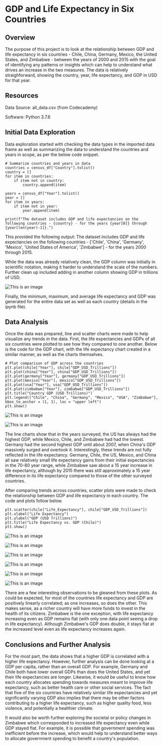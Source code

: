 # GDP and Life Expectancy in Six Countries

## Overview
The purpose of this project is to look at the relationship between GDP and life expectancy in six countries - Chile, China, Germany, Mexico, the United States, and Zimbabwe - between the years of 2000 and 2015 with the goal of identifying any patterns or insights which can help to understand what drives an increase in the two measures. The data is relatively straighforward, showing the country, year, life expectancy, and GDP in USD for that year.

## Resources
Data Source: all_data.csv (from Codecademy)

Software: Python 3.7.6

## Initial Data Exploration
Data exploration started with checking the data types in the imported data frame as well as summarizing the data to understand the countries and years in scope, as per the below code snippet.

```
# Summarize countries and years in data
countries = census_df["Country"].tolist()
country = []
for item in countries:
    if item not in country:
        country.append(item)
        
years = census_df["Year"].tolist()
year = []
for item in years:
    if item not in year:
        year.append(item)
        
print(f"The dataset includes GDP and life expectancies on the following countries - {country} - for the years {year[0]} through {year[len(year)-1]}.")
```

This provided the following output: The dataset includes GDP and life expectancies on the following countries - ['Chile', 'China', 'Germany', 'Mexico', 'United States of America', 'Zimbabwe'] - for the years 2000 through 2015.

While the data was already relatively clean, the GDP column was initially in scientific notation, making it harder to understand the scale of the numbers. Further clean up included adding in another column showing GDP in trillions of USD.

![This is an image](https://github.com/EricaEidelman/GDP_LifeExpectancy/blob/main/Images/GDP%20Column.png)

Finally, the minimum, maximum, and average life expectancy and GDP was generated for the entire data set as well as each country (details in the ipynb file).

## Data Analysis
Once the data was prepared, line and scatter charts were made to help visualize any trends in the data. First, the life expectancies and GDPs of all six countries were plotted to see how they compared to one another. Below is the code for the GDP chart, with the life expectancy chart created in a similar manner, as well as the charts themselves.

```
# Plot comparison of GDP across the countries
plt.plot(chile["Year"], chile["GDP_USD_Trillions"])
plt.plot(china["Year"], china["GDP_USD_Trillions"])
plt.plot(germany["Year"], germany["GDP_USD_Trillions"])
plt.plot(mexico["Year"], mexico["GDP_USD_Trillions"])
plt.plot(usa["Year"], usa["GDP_USD_Trillions"])
plt.plot(zimbabwe["Year"], zimbabwe["GDP_USD_Trillions"])
plt.title("Country GDP (USD Trillions)")
plt.legend(["Chile", "China", "Germany", "Mexico", "USA", "Zimbabwe"], bbox_to_anchor = (1, 1), loc = "upper left")
plt.show()
```

![This is an image](https://github.com/EricaEidelman/GDP_LifeExpectancy/blob/main/Images/GDP%20Comparison.png)

![This is an image](https://github.com/EricaEidelman/GDP_LifeExpectancy/blob/main/Images/Life%20Expectancy%20Comparison.png)

The line charts show that in the years surveyed, the US has always had the highest GDP, while Mexico, Chile, and Zimbabwe had had the lowest. Germany had the second highest GDP until about 2007, when China's GDP massively surged and overtook it. Interestingly, these trends are not fully reflected in the life expectancy. Germany, Chile, the US, Mexico, and China all saw relatively small life expectancy gains from their initial expectancies in the 70-80 year range, while Zimbabwe saw about a 15 year increase in life expectancy, although by 2015 there was still approximately a 15 year difference in its life expectancy compared to those of the other surveyed countries.

After comparing trends across countries, scatter plots were made to check the relationship between GDP and life expectancy in each country. The code and plots follow below.

```
plt.scatter(chile["Life_Expectancy"], chile["GDP_USD_Trillions"])
plt.xlabel("Life Expectancy")
plt.ylabel("GDP (USD Trillions)")
plt.title("Life Expectancy vs. GDP (Chile)")
plt.show()
```

![This is an image](https://github.com/EricaEidelman/GDP_LifeExpectancy/blob/main/Images/Chile%20Life%20Expectancy%20vs%20GDP.png)

![This is an image](https://github.com/EricaEidelman/GDP_LifeExpectancy/blob/main/Images/China%20Life%20Expectancy%20vs%20GDP.png)

![This is an image](https://github.com/EricaEidelman/GDP_LifeExpectancy/blob/main/Images/Germany%20Life%20Expectancy%20vs%20GDP.png)

![This is an image](https://github.com/EricaEidelman/GDP_LifeExpectancy/blob/main/Images/Germany%20Life%20Expectancy%20vs%20GDP.png)

![This is an image](https://github.com/EricaEidelman/GDP_LifeExpectancy/blob/main/Images/Germany%20Life%20Expectancy%20vs%20GDP.png)

![This is an image](https://github.com/EricaEidelman/GDP_LifeExpectancy/blob/main/Images/Zimbabwe%20Life%20Expectancy%20vs%20GDP.png)

There are a few interesting observations to be gleaned from these plots. As could be expected, for most of the countries life expectancy and GDP are positively linearly correlated; as one increases, so does the other. This makes sense, as a richer country will have more funds to invest in the health of its citizens. Zimbabwe is the one exception, with life expectancy increasing even as GDP remains flat (with only one data point seeing a drop in life expectancy). Although Zimbabwe's GDP does double, it stays flat at the increased level even as life expectancy increases again.

## Conclusions and Further Analysis
For the most part, the data shows that a higher GDP is correlated with a higher life expectancy. However, further analysis can be done looking at a GDP per capita, rather than an overall GDP. For example, Germany and Chile both have lower overall GDPs than does the United States, and yet their life expectancies are longer. Likewise, it would be useful to know how each country allocates spending towards measures meant to improve life expectancy, such as better health care or other social services. The fact that five of the six countries have relatively similar life expectancies and yet significantly varying GDP also implies that there may be other factors contributing to a higher life expectancy, such as higher quality food, less violence, and potentially a healthier climate.

It would also be worth further exploring the societal or policy changes in Zimbabwe which corresponded to increased life expectancy even while GDP stayed flat. For example, it is possible that government spending was inefficient before the increase, which would help to understand better ways to allocate government spending to benefit a country's population. 
